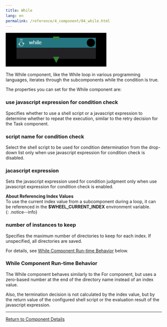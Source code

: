 ```yaml
---
title: While
lang: en
permalink: /reference/4_component/04_while.html
---
```


![img](./img/while.png "while")


The While component, like the While loop in various programming languages, iterates through the subcomponents while the condition is true.

The properties you can set for the While component are:

### use javascript expression for condition check
Specifies whether to use a shell script or a javascript expression to determine whether to repeat the execution, similar to the retry decision for the Task component.

### script name for condition check
Select the shell script to be used for condition determination from the drop-down list only when use javascript expression for condition check is disabled.

### jacascript expression
Sets the javascript expression used for condition judgment only when use javascript expression for condition check is enabled.

__About Referencing Index Values__  
To use the current index value from a subcomponent during a loop, it can be referenced in the __$WHEEL_CURRENT_INDEX__ environment variable.  
{: .notice--info}

### number of instances to keep
Specifies the maximum number of directories to keep for each index.
If unspecified, all directories are saved.

For details, see [While Component Run-time Behavior](#while-component-run-time-behavior) below.

### While Component Run-time Behavior
The While component behaves similarly to the For component, but uses a zero-based number at the end of the directory name instead of an index value.

Also, the termination decision is not calculated by the index value, but by the return value of the configured shell script or the evaluation result of the javascript expression.

--------
[Return to Component Details]({{site.baseurl}}/reference/4_component/)

